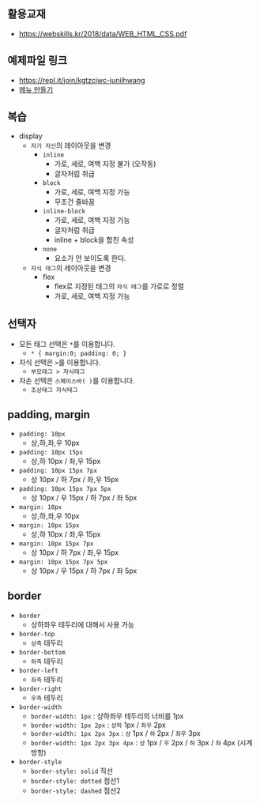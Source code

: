 ## 활용교재

- https://webskills.kr/2018/data/WEB_HTML_CSS.pdf

## 예제파일 링크

- https://repl.it/join/kgtzcjwc-junilhwang
- [메뉴 만들기](./example.html)

## 복습

- display
  - `자기 자신`의 레이아웃을 변경
    - `inline`
      - 가로, 세로, 여백 지정 불가 (오작동)
      - 글자처럼 취급
    - `block`
      - 가로, 세로, 여백 지정 가능
      - 무조건 줄바꿈
    - `inline-block`
      - 가로, 세로, 여백 지정 가능
      - 글자처럼 취급
      - inline + block을 합친 속성
    - `none`
      - 요소가 안 보이도록 한다.
  - `자식 태그`의 레이아웃을 변경
    - flex
      - flex로 지정된 태그의 `자식 태그`를 가로로 정렬
      - 가로, 세로, 여백 지정 가능

## 선택자

- 모든 태그 선택은 `*`를 이용합니다.
  - `* { margin:0; padding: 0; }`
- 자식 선택은 `>`를 이용합니다.
  - `부모태그 > 자식태그`
- 자손 선택은 `스페이스바( )`를 이용합니다.
  - `조상태그 자식태그`

## padding, margin

- `padding: 10px`
  - 상,하,좌,우 10px
- `padding: 10px 15px`
  - 상,하 10px / 좌,우 15px
- `padding: 10px 15px 7px`
  - 상 10px / 하 7px / 좌,우 15px
- `padding: 10px 15px 7px 5px`
  - 상 10px / 우 15px / 하 7px / 좌 5px
- `margin: 10px`
  - 상,하,좌,우 10px
- `margin: 10px 15px`
  - 상,하 10px / 좌,우 15px
- `margin: 10px 15px 7px`
  - 상 10px / 하 7px / 좌,우 15px
- `margin: 10px 15px 7px 5px`
  - 상 10px / 우 15px / 하 7px / 좌 5px

## border

- `border`
  - 상하좌우 테두리에 대해서 사용 가능
- `border-top`
  - `상측` 테두리
- `border-bottom`
  - `하측` 테두리
- `border-left`
  - `좌측` 테두리
- `border-right`
  - `우측` 테두리
- `border-width`
  - `border-width: 1px` : 상하좌우 테두리의 너비를 1px
  - `border-width: 1px 2px` : `상하` 1px / `좌우` 2px
  - `border-width: 1px 2px 3px` : `상` 1px / `하` 2px / `좌우` 3px
  - `border-width: 1px 2px 3px 4px` : `상` 1px / `우` 2px / `하` 3px / `좌` 4px (시계방항)
- `border-style`
  - `border-style: solid` 직선
  - `border-style: dotted` 점선1
  - `border-style: dashed` 점선2